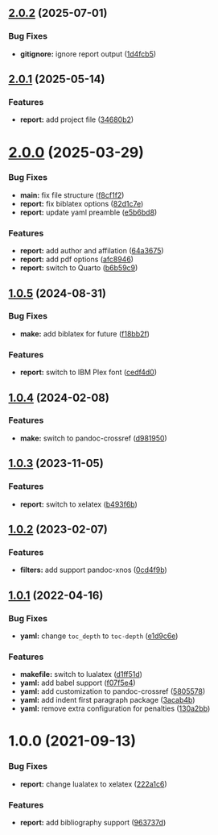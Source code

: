 ## [2.0.2](https://github.com/yamadharma/academic-laboratory-report-template/compare/v2.0.1...v2.0.2) (2025-07-01)


### Bug Fixes

* **gitignore:** ignore report output ([1d4fcb5](https://github.com/yamadharma/academic-laboratory-report-template/commit/1d4fcb5c4e60ad5f12ad8320e0589a42952e8a4a))



## [2.0.1](https://github.com/yamadharma/academic-laboratory-report-template/compare/v2.0.0...v2.0.1) (2025-05-14)


### Features

* **report:** add project file ([34680b2](https://github.com/yamadharma/academic-laboratory-report-template/commit/34680b24ba70cf61f0f8def4ce37c40e7e500189))



# [2.0.0](https://github.com/yamadharma/academic-laboratory-report-template/compare/v1.0.5...v2.0.0) (2025-03-29)


### Bug Fixes

* **main:** fix file structure ([f8cf1f2](https://github.com/yamadharma/academic-laboratory-report-template/commit/f8cf1f2b87fb7145c06163d0009750d4b9efaa18))
* **report:** fix biblatex options ([82d1c7e](https://github.com/yamadharma/academic-laboratory-report-template/commit/82d1c7edcfad3973bc6c4e2a1b87f4e9ec651380))
* **report:** update yaml preamble ([e5b6bd8](https://github.com/yamadharma/academic-laboratory-report-template/commit/e5b6bd803a9c46d8fb3ca91f526895becbf4be7f))


### Features

* **report:** add author and affilation ([64a3675](https://github.com/yamadharma/academic-laboratory-report-template/commit/64a3675af31d42703b2cdb7dcc217a8312b5e8a0))
* **report:** add pdf options ([afc8946](https://github.com/yamadharma/academic-laboratory-report-template/commit/afc894638b41a5bdc92a22243266a241ce2f9272))
* **report:** switch to Quarto ([b6b59c9](https://github.com/yamadharma/academic-laboratory-report-template/commit/b6b59c9c4bb2bf9fbfcea8663a0b93124be5caaf))



## [1.0.5](https://github.com/yamadharma/academic-laboratory-report-template/compare/v1.0.4...v1.0.5) (2024-08-31)


### Bug Fixes

* **make:** add biblatex for future ([f18bb2f](https://github.com/yamadharma/academic-laboratory-report-template/commit/f18bb2f6fc80f39f40abd20d276ce7038c7124df))


### Features

* **report:** switch to IBM Plex font ([cedf4d0](https://github.com/yamadharma/academic-laboratory-report-template/commit/cedf4d066120151c776c3a54151d84e06387f4b8))



## [1.0.4](https://github.com/yamadharma/academic-laboratory-report-template/compare/v1.0.3...v1.0.4) (2024-02-08)


### Features

* **make:** switch to pandoc-crossref ([d981950](https://github.com/yamadharma/academic-laboratory-report-template/commit/d981950aca35348a7489076b3f1a61f4b23be4d3))



## [1.0.3](https://github.com/yamadharma/academic-laboratory-report-template/compare/v1.0.2...v1.0.3) (2023-11-05)


### Features

* **report:** switch to xelatex ([b493f6b](https://github.com/yamadharma/academic-laboratory-report-template/commit/b493f6be6af9be6332019a0a680caca77c237b1d))



## [1.0.2](https://github.com/yamadharma/academic-laboratory-report-template/compare/v1.0.1...v1.0.2) (2023-02-07)


### Features

* **filters:** add support pandoc-xnos ([0cd4f9b](https://github.com/yamadharma/academic-laboratory-report-template/commit/0cd4f9b0c3602091c20bb2e3a7f4d3e6fc37b3fd))



## [1.0.1](https://github.com/yamadharma/academic-laboratory-report-template/compare/v1.0.0...v1.0.1) (2022-04-16)


### Bug Fixes

* **yaml:** change `toc_depth` to `toc-depth` ([e1d9c6e](https://github.com/yamadharma/academic-laboratory-report-template/commit/e1d9c6e3da06a4395032b573ad44a96b750bb6ba))


### Features

* **makefile:** switch to lualatex ([d1ff51d](https://github.com/yamadharma/academic-laboratory-report-template/commit/d1ff51db471deb33215c70a11621565103ce9f60))
* **yaml:** add babel support ([f07f5e4](https://github.com/yamadharma/academic-laboratory-report-template/commit/f07f5e44aa3ffc53257313ca03bd59bc4aa8239a))
* **yaml:** add customization to pandoc-crossref ([5805578](https://github.com/yamadharma/academic-laboratory-report-template/commit/5805578925d33cdd57e41d10e1803d901a8d4d9a))
* **yaml:** add indent first paragraph package ([3acab4b](https://github.com/yamadharma/academic-laboratory-report-template/commit/3acab4b91145b640f778bb2b2120aef57768f066))
* **yaml:** remove extra configuration for penalties ([130a2bb](https://github.com/yamadharma/academic-laboratory-report-template/commit/130a2bb5117ae0a26bcabcdb3da19a4310e06d70))



# 1.0.0 (2021-09-13)


### Bug Fixes

* **report:** change lualatex to xelatex ([222a1c6](https://github.com/yamadharma/academic-laboratory-report-template/commit/222a1c6dc83463ee664fa0c7aacce3c440ec073f))


### Features

* **report:** add bibliography support ([963737d](https://github.com/yamadharma/academic-laboratory-report-template/commit/963737df93a51fda70640586d421215b2a392464))




